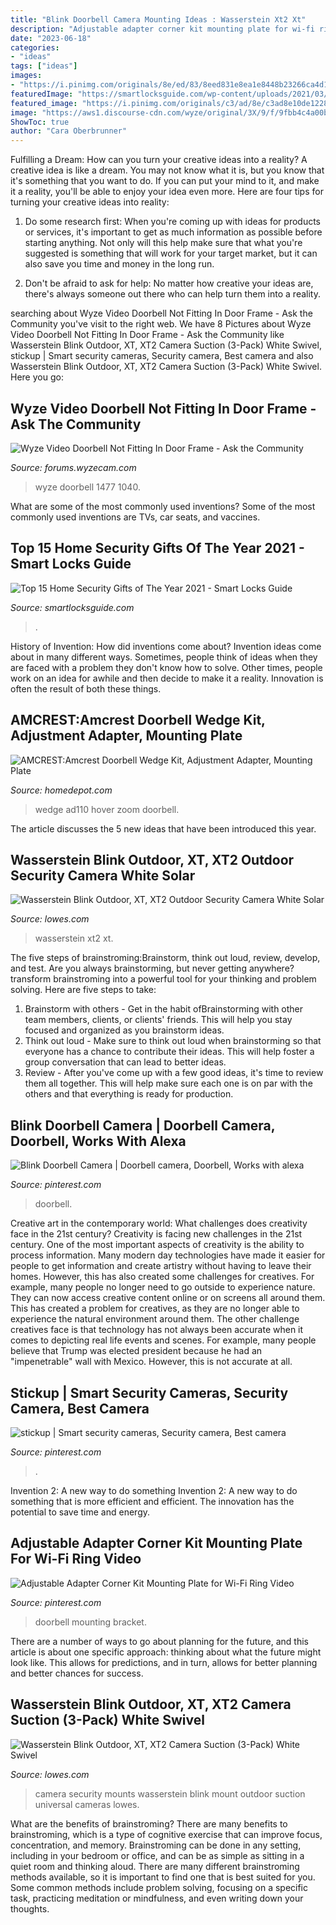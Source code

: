 ```yaml
---
title: "Blink Doorbell Camera Mounting Ideas : Wasserstein Xt2 Xt"
description: "Adjustable adapter corner kit mounting plate for wi-fi ring video"
date: "2023-06-18"
categories:
- "ideas"
tags: ["ideas"]
images:
- "https://i.pinimg.com/originals/8e/ed/83/8eed831e8ea1e8448b23266ca4d1275a.png"
featuredImage: "https://smartlocksguide.com/wp-content/uploads/2021/03/Home-Security-Gifts-1024x683.jpg"
featured_image: "https://i.pinimg.com/originals/c3/ad/8e/c3ad8e10de122875ad5e3a9fdda4defd.jpg"
image: "https://aws1.discourse-cdn.com/wyze/original/3X/9/f/9fbb4c4a00bcaf6fa5e29401538bdc7cc17982a1.jpeg"
ShowToc: true
author: "Cara Oberbrunner"
---
```



Fulfilling a Dream: How can you turn your creative ideas into a reality?
A creative idea is like a dream. You may not know what it is, but you know that it's something that you want to do. If you can put your mind to it, and make it a reality, you'll be able to enjoy your idea even more. Here are four tips for turning your creative ideas into reality:
1. Do some research first: When you're coming up with ideas for products or services, it's important to get as much information as possible before starting anything. Not only will this help make sure that what you're suggested is something that will work for your target market, but it can also save you time and money in the long run.

2. Don't be afraid to ask for help: No matter how creative your ideas are, there's always someone out there who can help turn them into a reality.

	

		
searching about Wyze Video Doorbell Not Fitting In Door Frame - Ask the Community you've visit to the right web. We have 8 Pictures about Wyze Video Doorbell Not Fitting In Door Frame - Ask the Community like Wasserstein Blink Outdoor, XT, XT2 Camera Suction (3-Pack) White Swivel, stickup | Smart security cameras, Security camera, Best camera and also Wasserstein Blink Outdoor, XT, XT2 Camera Suction (3-Pack) White Swivel. Here you go:
		
    
## Wyze Video Doorbell Not Fitting In Door Frame - Ask The Community

<img loading=lazy src="https://aws1.discourse-cdn.com/wyze/original/3X/9/f/9fbb4c4a00bcaf6fa5e29401538bdc7cc17982a1.jpeg" onerror="this.onerror=null;this.src='https://tse3.mm.bing.net/th?id=OIP.88jAm3jRhto8sBiEZDP1awHaFN&amp;pid=15.1';" alt="Wyze Video Doorbell Not Fitting In Door Frame - Ask the Community">

_Source: forums.wyzecam.com_

>wyze doorbell 1477 1040. 

	

What are some of the most commonly used inventions?
Some of the most commonly used inventions are TVs, car seats, and vaccines.

    
## Top 15 Home Security Gifts Of The Year 2021 - Smart Locks Guide

<img loading=lazy src="https://smartlocksguide.com/wp-content/uploads/2021/03/Home-Security-Gifts-1024x683.jpg" onerror="this.onerror=null;this.src='https://tse3.mm.bing.net/th?id=OIP.0GmDQugKNlcapGe_xUdBSwHaE8&amp;pid=15.1';" alt="Top 15 Home Security Gifts of The Year 2021 - Smart Locks Guide">

_Source: smartlocksguide.com_

>. 

	

History of Invention: How did inventions come about?
Invention ideas come about in many different ways. Sometimes, people think of ideas when they are faced with a problem they don't know how to solve. Other times, people work on an idea for awhile and then decide to make it a reality. Innovation is often the result of both these things.

    
## AMCREST:Amcrest Doorbell Wedge Kit, Adjustment Adapter, Mounting Plate

<img loading=lazy src="https://images.homedepot-static.com/productImages/310353a2-f7ce-4029-8bdc-b50079251cb2/svn/security-camera-accessories-ad110-wedge-1-64_600.jpg" onerror="this.onerror=null;this.src='https://tse1.mm.bing.net/th?id=OIP.IrYveBq4dE2ISxG6FCJbhAHaHa&amp;pid=15.1';" alt="AMCREST:Amcrest Doorbell Wedge Kit, Adjustment Adapter, Mounting Plate">

_Source: homedepot.com_

>wedge ad110 hover zoom doorbell. 

	

The article discusses the 5 new ideas that have been introduced this year.

    
## Wasserstein Blink Outdoor, XT, XT2 Outdoor Security Camera White Solar

<img loading=lazy src="http://mobileimages.lowes.com/productimages/45cb645f-8773-4372-9f5f-2255cba0d381/17871020.jpg?size=pdhi" onerror="this.onerror=null;this.src='https://tse3.mm.bing.net/th?id=OIP.pEORW6InQwXRmfntd4FbTQHaHa&amp;pid=15.1';" alt="Wasserstein Blink Outdoor, XT, XT2 Outdoor Security Camera White Solar">

_Source: lowes.com_

>wasserstein xt2 xt. 

	

The five steps of brainstroming:Brainstorm, think out loud, review, develop, and test.
Are you always brainstorming, but never getting anywhere? transform brainstroming into a powerful tool for your thinking and problem solving. Here are five steps to take: 
1. Brainstorm with others - Get in the habit ofBrainstorming with other team members, clients, or clients' friends. This will help you stay focused and organized as you brainstorm ideas. 
2. Think out loud - Make sure to think out loud when brainstorming so that everyone has a chance to contribute their ideas. This will help foster a group conversation that can lead to better ideas. 
3. Review - After you've come up with a few good ideas, it's time to review them all together. This will help make sure each one is on par with the others and that everything is ready for production. 

    
## Blink Doorbell Camera | Doorbell Camera, Doorbell, Works With Alexa

<img loading=lazy src="https://i.pinimg.com/236x/84/df/d1/84dfd14ceae98e05335ca38a3b0ac65c--doorbell-button-led-color.jpg?nii=t" onerror="this.onerror=null;this.src='https://tse4.mm.bing.net/th?id=OIP.2CrfkglHBROHc2de761gegAAAA&amp;pid=15.1';" alt="Blink Doorbell Camera | Doorbell camera, Doorbell, Works with alexa">

_Source: pinterest.com_

>doorbell. 

	

Creative art in the contemporary world: What challenges does creativity face in the 21st century?
Creativity is facing new challenges in the 21st century. One of the most important aspects of creativity is the ability to process information. Many modern day technologies have made it easier for people to get information and create artistry without having to leave their homes. However, this has also created some challenges for creatives. For example, many people no longer need to go outside to experience nature. They can now access creative content online or on screens all around them. This has created a problem for creatives, as they are no longer able to experience the natural environment around them. The other challenge creatives face is that technology has not always been accurate when it comes to depicting real life events and scenes. For example, many people believe that Trump was elected president because he had an "impenetrable" wall with Mexico. However, this is not accurate at all.

    
## Stickup | Smart Security Cameras, Security Camera, Best Camera

<img loading=lazy src="https://i.pinimg.com/originals/c3/ad/8e/c3ad8e10de122875ad5e3a9fdda4defd.jpg" onerror="this.onerror=null;this.src='https://tse2.mm.bing.net/th?id=OIP.Ts_KVu1-b3_lZ_9q5d7LkgAAAA&amp;pid=15.1';" alt="stickup | Smart security cameras, Security camera, Best camera">

_Source: pinterest.com_

>. 

	

Invention 2: A new way to do something
Invention 2: A new way to do something that is more efficient and efficient. The innovation has the potential to save time and energy.

    
## Adjustable Adapter Corner Kit Mounting Plate For Wi-Fi Ring Video

<img loading=lazy src="https://i.pinimg.com/originals/8e/ed/83/8eed831e8ea1e8448b23266ca4d1275a.png" onerror="this.onerror=null;this.src='https://tse2.mm.bing.net/th?id=OIP.-FDdhU20607XRYeLgGw5egHaHa&amp;pid=15.1';" alt="Adjustable Adapter Corner Kit Mounting Plate for Wi-Fi Ring Video">

_Source: pinterest.com_

>doorbell mounting bracket. 

	

There are a number of ways to go about planning for the future, and this article is about one specific approach: thinking about what the future might look like. This allows for predictions, and in turn, allows for better planning and better chances for success.

    
## Wasserstein Blink Outdoor, XT, XT2 Camera Suction (3-Pack) White Swivel

<img loading=lazy src="http://mobileimages.lowes.com/product/converted/500088/5000885987_40354104.jpg?size=pdhi" onerror="this.onerror=null;this.src='https://tse4.mm.bing.net/th?id=OIP.A593ItIgGE8j66y0sntBNQHaHa&amp;pid=15.1';" alt="Wasserstein Blink Outdoor, XT, XT2 Camera Suction (3-Pack) White Swivel">

_Source: lowes.com_

>camera security mounts wasserstein blink mount outdoor suction universal cameras lowes. 

	

What are the benefits of brainstroming?
There are many benefits to brainstroming, which is a type of cognitive exercise that can improve focus, concentration, and memory. Brainstroming can be done in any setting, including in your bedroom or office, and can be as simple as sitting in a quiet room and thinking aloud. There are many different brainstroming methods available, so it is important to find one that is best suited for you. Some common methods include problem solving, focusing on a specific task, practicing meditation or mindfulness, and even writing down your thoughts.


